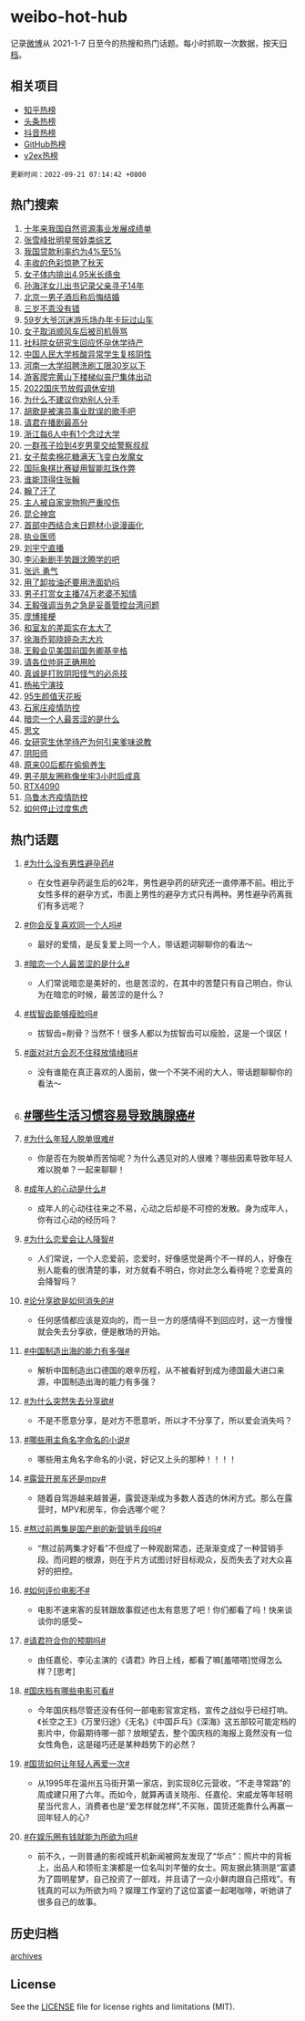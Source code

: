 # weibo-hot-hub

记录[微博](https://www.weibo.com)从 2021-1-7 日至今的热搜和热门话题。每小时抓取一次数据，按天[归档](archives)。

## 相关项目

- [知乎热榜](https://github.com/lonnyzhang423/zhihu-hot-hub)
- [头条热榜](https://github.com/lonnyzhang423/toutiao-hot-hub)
- [抖音热榜](https://github.com/lonnyzhang423/douyin-hot-hub)
- [GitHub热榜](https://github.com/lonnyzhang423/github-hot-hub)
- [v2ex热榜](https://github.com/lonnyzhang423/v2ex-hot-hub)


`更新时间：2022-09-21 07:14:42 +0800`

## 热门搜索

1. [十年来我国自然资源事业发展成绩单](https://m.weibo.cn/search?containerid=100103type%3D1%26t%3D10%26q%3D%23%E5%8D%81%E5%B9%B4%E6%9D%A5%E6%88%91%E5%9B%BD%E8%87%AA%E7%84%B6%E8%B5%84%E6%BA%90%E4%BA%8B%E4%B8%9A%E5%8F%91%E5%B1%95%E6%88%90%E7%BB%A9%E5%8D%95%23&stream_entry_id=51&isnewpage=1&extparam=seat%3D1%26cate%3D10103%26dgr%3D0%26c_type%3D51%26filter_type%3Drealtimehot%26pos%3D0%26display_time%3D1663715681%26pre_seqid%3D1663715681725013314234&luicode=10000011&lfid=106003type%253D25%2526t%253D3%2526disable_hot%253D1%2526filter_type%253Drealtimehot)
1. [张雪峰批明星带娃类综艺](https://m.weibo.cn/search?containerid=100103type%3D1%26t%3D10%26q%3D%23%E5%BC%A0%E9%9B%AA%E5%B3%B0%E6%89%B9%E6%98%8E%E6%98%9F%E5%B8%A6%E5%A8%83%E7%B1%BB%E7%BB%BC%E8%89%BA%23&stream_entry_id=31&isnewpage=1&extparam=seat%3D1%26flag%3D0%26band_rank%3D1%26c_type%3D31%26lcate%3D5001%26pos%3D0%26filter_type%3Drealtimehot%26cate%3D0%26q%3D%2523%25E5%25BC%25A0%25E9%259B%25AA%25E5%25B3%25B0%25E6%2589%25B9%25E6%2598%258E%25E6%2598%259F%25E5%25B8%25A6%25E5%25A8%2583%25E7%25B1%25BB%25E7%25BB%25BC%25E8%2589%25BA%2523%26realpos%3D1%26dgr%3D0%26display_time%3D1663715681%26pre_seqid%3D1663715681725013314234&luicode=10000011&lfid=106003type%253D25%2526t%253D3%2526disable_hot%253D1%2526filter_type%253Drealtimehot)
1. [我国贷款利率约为4%至5%](https://m.weibo.cn/search?containerid=100103type%3D1%26t%3D10%26q%3D%23%E6%88%91%E5%9B%BD%E8%B4%B7%E6%AC%BE%E5%88%A9%E7%8E%87%E7%BA%A6%E4%B8%BA4%25%E8%87%B35%25%23&stream_entry_id=31&isnewpage=1&extparam=seat%3D1%26flag%3D0%26band_rank%3D2%26c_type%3D31%26lcate%3D5001%26pos%3D1%26filter_type%3Drealtimehot%26cate%3D0%26q%3D%2523%25E6%2588%2591%25E5%259B%25BD%25E8%25B4%25B7%25E6%25AC%25BE%25E5%2588%25A9%25E7%258E%2587%25E7%25BA%25A6%25E4%25B8%25BA4%2525%25E8%2587%25B35%2525%2523%26realpos%3D2%26dgr%3D0%26display_time%3D1663715681%26pre_seqid%3D1663715681725013314234&luicode=10000011&lfid=106003type%253D25%2526t%253D3%2526disable_hot%253D1%2526filter_type%253Drealtimehot)
1. [丰收的色彩惊艳了秋天](https://m.weibo.cn/search?containerid=100103type%3D1%26t%3D10%26q%3D%23%E4%B8%B0%E6%94%B6%E7%9A%84%E8%89%B2%E5%BD%A9%E6%83%8A%E8%89%B3%E4%BA%86%E7%A7%8B%E5%A4%A9%23&stream_entry_id=31&isnewpage=1&extparam=seat%3D1%26flag%3D0%26band_rank%3D3%26c_type%3D31%26lcate%3D5001%26pos%3D2%26filter_type%3Drealtimehot%26cate%3D0%26q%3D%2523%25E4%25B8%25B0%25E6%2594%25B6%25E7%259A%2584%25E8%2589%25B2%25E5%25BD%25A9%25E6%2583%258A%25E8%2589%25B3%25E4%25BA%2586%25E7%25A7%258B%25E5%25A4%25A9%2523%26realpos%3D3%26dgr%3D0%26display_time%3D1663715681%26pre_seqid%3D1663715681725013314234&luicode=10000011&lfid=106003type%253D25%2526t%253D3%2526disable_hot%253D1%2526filter_type%253Drealtimehot)
1. [女子体内排出4.95米长绦虫](https://m.weibo.cn/search?containerid=100103type%3D1%26t%3D10%26q%3D%23%E5%A5%B3%E5%AD%90%E4%BD%93%E5%86%85%E6%8E%92%E5%87%BA4.95%E7%B1%B3%E9%95%BF%E7%BB%A6%E8%99%AB%23&stream_entry_id=31&isnewpage=1&extparam=seat%3D1%26flag%3D2%26band_rank%3D4%26c_type%3D31%26lcate%3D5001%26pos%3D3%26filter_type%3Drealtimehot%26cate%3D0%26q%3D%2523%25E5%25A5%25B3%25E5%25AD%2590%25E4%25BD%2593%25E5%2586%2585%25E6%258E%2592%25E5%2587%25BA4.95%25E7%25B1%25B3%25E9%2595%25BF%25E7%25BB%25A6%25E8%2599%25AB%2523%26realpos%3D4%26dgr%3D0%26display_time%3D1663715681%26pre_seqid%3D1663715681725013314234&luicode=10000011&lfid=106003type%253D25%2526t%253D3%2526disable_hot%253D1%2526filter_type%253Drealtimehot)
1. [孙海洋女儿出书记录父亲寻子14年](https://m.weibo.cn/search?containerid=100103type%3D1%26t%3D10%26q%3D%23%E5%AD%99%E6%B5%B7%E6%B4%8B%E5%A5%B3%E5%84%BF%E5%87%BA%E4%B9%A6%E8%AE%B0%E5%BD%95%E7%88%B6%E4%BA%B2%E5%AF%BB%E5%AD%9014%E5%B9%B4%23&stream_entry_id=31&isnewpage=1&extparam=seat%3D1%26flag%3D0%26band_rank%3D5%26c_type%3D31%26lcate%3D5001%26pos%3D4%26filter_type%3Drealtimehot%26cate%3D0%26q%3D%2523%25E5%25AD%2599%25E6%25B5%25B7%25E6%25B4%258B%25E5%25A5%25B3%25E5%2584%25BF%25E5%2587%25BA%25E4%25B9%25A6%25E8%25AE%25B0%25E5%25BD%2595%25E7%2588%25B6%25E4%25BA%25B2%25E5%25AF%25BB%25E5%25AD%259014%25E5%25B9%25B4%2523%26realpos%3D5%26dgr%3D0%26display_time%3D1663715681%26pre_seqid%3D1663715681725013314234&luicode=10000011&lfid=106003type%253D25%2526t%253D3%2526disable_hot%253D1%2526filter_type%253Drealtimehot)
1. [北京一男子酒后称后悔结婚](https://m.weibo.cn/search?containerid=100103type%3D1%26t%3D10%26q%3D%23%E5%8C%97%E4%BA%AC%E4%B8%80%E7%94%B7%E5%AD%90%E9%85%92%E5%90%8E%E7%A7%B0%E5%90%8E%E6%82%94%E7%BB%93%E5%A9%9A%23&stream_entry_id=31&isnewpage=1&extparam=seat%3D1%26flag%3D0%26band_rank%3D6%26c_type%3D31%26lcate%3D5001%26pos%3D5%26filter_type%3Drealtimehot%26cate%3D0%26q%3D%2523%25E5%258C%2597%25E4%25BA%25AC%25E4%25B8%2580%25E7%2594%25B7%25E5%25AD%2590%25E9%2585%2592%25E5%2590%258E%25E7%25A7%25B0%25E5%2590%258E%25E6%2582%2594%25E7%25BB%2593%25E5%25A9%259A%2523%26realpos%3D6%26dgr%3D0%26display_time%3D1663715681%26pre_seqid%3D1663715681725013314234&luicode=10000011&lfid=106003type%253D25%2526t%253D3%2526disable_hot%253D1%2526filter_type%253Drealtimehot)
1. [三岁不乖没有错](https://m.weibo.cn/search?containerid=100103type%3D1%26t%3D10%26q%3D%23%E4%B8%89%E5%B2%81%E4%B8%8D%E4%B9%96%E6%B2%A1%E6%9C%89%E9%94%99%23&stream_entry_id=31&isnewpage=1&extparam=seat%3D1%26band_rank%3D7%26topic_ad%3D1%26c_type%3D31%26lcate%3D5001%26pos%3D6%26filter_type%3Drealtimehot%26cate%3D0%26q%3D%2523%25E4%25B8%2589%25E5%25B2%2581%25E4%25B8%258D%25E4%25B9%2596%25E6%25B2%25A1%25E6%259C%2589%25E9%2594%2599%2523%26adid%3D165992%26dgr%3D0%26display_time%3D1663715681%26pre_seqid%3D1663715681725013314234&luicode=10000011&lfid=106003type%253D25%2526t%253D3%2526disable_hot%253D1%2526filter_type%253Drealtimehot)
1. [59岁大爷沉迷游乐场办年卡玩过山车](https://m.weibo.cn/search?containerid=100103type%3D1%26t%3D10%26q%3D%2359%E5%B2%81%E5%A4%A7%E7%88%B7%E6%B2%89%E8%BF%B7%E6%B8%B8%E4%B9%90%E5%9C%BA%E5%8A%9E%E5%B9%B4%E5%8D%A1%E7%8E%A9%E8%BF%87%E5%B1%B1%E8%BD%A6%23&stream_entry_id=31&isnewpage=1&extparam=seat%3D1%26flag%3D0%26band_rank%3D7%26c_type%3D31%26lcate%3D5001%26pos%3D7%26filter_type%3Drealtimehot%26cate%3D0%26q%3D%252359%25E5%25B2%2581%25E5%25A4%25A7%25E7%2588%25B7%25E6%25B2%2589%25E8%25BF%25B7%25E6%25B8%25B8%25E4%25B9%2590%25E5%259C%25BA%25E5%258A%259E%25E5%25B9%25B4%25E5%258D%25A1%25E7%258E%25A9%25E8%25BF%2587%25E5%25B1%25B1%25E8%25BD%25A6%2523%26realpos%3D7%26dgr%3D0%26display_time%3D1663715681%26pre_seqid%3D1663715681725013314234&luicode=10000011&lfid=106003type%253D25%2526t%253D3%2526disable_hot%253D1%2526filter_type%253Drealtimehot)
1. [女子取消顺风车后被司机辱骂](https://m.weibo.cn/search?containerid=100103type%3D1%26t%3D10%26q%3D%23%E5%A5%B3%E5%AD%90%E5%8F%96%E6%B6%88%E9%A1%BA%E9%A3%8E%E8%BD%A6%E5%90%8E%E8%A2%AB%E5%8F%B8%E6%9C%BA%E8%BE%B1%E9%AA%82%23&stream_entry_id=31&isnewpage=1&extparam=seat%3D1%26flag%3D0%26band_rank%3D8%26c_type%3D31%26lcate%3D5001%26pos%3D8%26filter_type%3Drealtimehot%26cate%3D0%26q%3D%2523%25E5%25A5%25B3%25E5%25AD%2590%25E5%258F%2596%25E6%25B6%2588%25E9%25A1%25BA%25E9%25A3%258E%25E8%25BD%25A6%25E5%2590%258E%25E8%25A2%25AB%25E5%258F%25B8%25E6%259C%25BA%25E8%25BE%25B1%25E9%25AA%2582%2523%26realpos%3D8%26dgr%3D0%26display_time%3D1663715681%26pre_seqid%3D1663715681725013314234&luicode=10000011&lfid=106003type%253D25%2526t%253D3%2526disable_hot%253D1%2526filter_type%253Drealtimehot)
1. [社科院女研究生回应怀孕休学待产](https://m.weibo.cn/search?containerid=100103type%3D1%26t%3D10%26q%3D%23%E7%A4%BE%E7%A7%91%E9%99%A2%E5%A5%B3%E7%A0%94%E7%A9%B6%E7%94%9F%E5%9B%9E%E5%BA%94%E6%80%80%E5%AD%95%E4%BC%91%E5%AD%A6%E5%BE%85%E4%BA%A7%23&stream_entry_id=31&isnewpage=1&extparam=seat%3D1%26flag%3D16%26band_rank%3D9%26c_type%3D31%26lcate%3D5001%26pos%3D9%26filter_type%3Drealtimehot%26cate%3D0%26q%3D%2523%25E7%25A4%25BE%25E7%25A7%2591%25E9%2599%25A2%25E5%25A5%25B3%25E7%25A0%2594%25E7%25A9%25B6%25E7%2594%259F%25E5%259B%259E%25E5%25BA%2594%25E6%2580%2580%25E5%25AD%2595%25E4%25BC%2591%25E5%25AD%25A6%25E5%25BE%2585%25E4%25BA%25A7%2523%26realpos%3D9%26dgr%3D0%26display_time%3D1663715681%26pre_seqid%3D1663715681725013314234&luicode=10000011&lfid=106003type%253D25%2526t%253D3%2526disable_hot%253D1%2526filter_type%253Drealtimehot)
1. [中国人民大学核酸异常学生复核阴性](https://m.weibo.cn/search?containerid=100103type%3D1%26t%3D10%26q%3D%23%E4%B8%AD%E5%9B%BD%E4%BA%BA%E6%B0%91%E5%A4%A7%E5%AD%A6%E6%A0%B8%E9%85%B8%E5%BC%82%E5%B8%B8%E5%AD%A6%E7%94%9F%E5%A4%8D%E6%A0%B8%E9%98%B4%E6%80%A7%23&stream_entry_id=31&isnewpage=1&extparam=seat%3D1%26flag%3D0%26band_rank%3D10%26c_type%3D31%26lcate%3D5001%26pos%3D10%26filter_type%3Drealtimehot%26cate%3D0%26q%3D%2523%25E4%25B8%25AD%25E5%259B%25BD%25E4%25BA%25BA%25E6%25B0%2591%25E5%25A4%25A7%25E5%25AD%25A6%25E6%25A0%25B8%25E9%2585%25B8%25E5%25BC%2582%25E5%25B8%25B8%25E5%25AD%25A6%25E7%2594%259F%25E5%25A4%258D%25E6%25A0%25B8%25E9%2598%25B4%25E6%2580%25A7%2523%26realpos%3D10%26dgr%3D0%26display_time%3D1663715681%26pre_seqid%3D1663715681725013314234&luicode=10000011&lfid=106003type%253D25%2526t%253D3%2526disable_hot%253D1%2526filter_type%253Drealtimehot)
1. [河南一大学招聘洗刷工限30岁以下](https://m.weibo.cn/search?containerid=100103type%3D1%26t%3D10%26q%3D%23%E6%B2%B3%E5%8D%97%E4%B8%80%E5%A4%A7%E5%AD%A6%E6%8B%9B%E8%81%98%E6%B4%97%E5%88%B7%E5%B7%A5%E9%99%9030%E5%B2%81%E4%BB%A5%E4%B8%8B%23&stream_entry_id=31&isnewpage=1&extparam=seat%3D1%26flag%3D0%26band_rank%3D11%26c_type%3D31%26lcate%3D5001%26pos%3D11%26filter_type%3Drealtimehot%26cate%3D0%26q%3D%2523%25E6%25B2%25B3%25E5%258D%2597%25E4%25B8%2580%25E5%25A4%25A7%25E5%25AD%25A6%25E6%258B%259B%25E8%2581%2598%25E6%25B4%2597%25E5%2588%25B7%25E5%25B7%25A5%25E9%2599%259030%25E5%25B2%2581%25E4%25BB%25A5%25E4%25B8%258B%2523%26realpos%3D11%26dgr%3D0%26display_time%3D1663715681%26pre_seqid%3D1663715681725013314234&luicode=10000011&lfid=106003type%253D25%2526t%253D3%2526disable_hot%253D1%2526filter_type%253Drealtimehot)
1. [游客爬完黄山下楼梯似丧尸集体出动](https://m.weibo.cn/search?containerid=100103type%3D1%26t%3D10%26q%3D%23%E6%B8%B8%E5%AE%A2%E7%88%AC%E5%AE%8C%E9%BB%84%E5%B1%B1%E4%B8%8B%E6%A5%BC%E6%A2%AF%E4%BC%BC%E4%B8%A7%E5%B0%B8%E9%9B%86%E4%BD%93%E5%87%BA%E5%8A%A8%23&stream_entry_id=31&isnewpage=1&extparam=seat%3D1%26flag%3D0%26band_rank%3D12%26c_type%3D31%26lcate%3D5001%26pos%3D12%26filter_type%3Drealtimehot%26cate%3D0%26q%3D%2523%25E6%25B8%25B8%25E5%25AE%25A2%25E7%2588%25AC%25E5%25AE%258C%25E9%25BB%2584%25E5%25B1%25B1%25E4%25B8%258B%25E6%25A5%25BC%25E6%25A2%25AF%25E4%25BC%25BC%25E4%25B8%25A7%25E5%25B0%25B8%25E9%259B%2586%25E4%25BD%2593%25E5%2587%25BA%25E5%258A%25A8%2523%26realpos%3D12%26dgr%3D0%26display_time%3D1663715681%26pre_seqid%3D1663715681725013314234&luicode=10000011&lfid=106003type%253D25%2526t%253D3%2526disable_hot%253D1%2526filter_type%253Drealtimehot)
1. [2022国庆节放假调休安排](https://m.weibo.cn/search?containerid=100103type%3D1%26t%3D10%26q%3D%232022%E5%9B%BD%E5%BA%86%E8%8A%82%E6%94%BE%E5%81%87%E8%B0%83%E4%BC%91%E5%AE%89%E6%8E%92%23&stream_entry_id=31&isnewpage=1&extparam=seat%3D1%26flag%3D1%26band_rank%3D13%26c_type%3D31%26lcate%3D5001%26pos%3D13%26filter_type%3Drealtimehot%26cate%3D0%26q%3D%25232022%25E5%259B%25BD%25E5%25BA%2586%25E8%258A%2582%25E6%2594%25BE%25E5%2581%2587%25E8%25B0%2583%25E4%25BC%2591%25E5%25AE%2589%25E6%258E%2592%2523%26realpos%3D13%26dgr%3D0%26display_time%3D1663715681%26pre_seqid%3D1663715681725013314234&luicode=10000011&lfid=106003type%253D25%2526t%253D3%2526disable_hot%253D1%2526filter_type%253Drealtimehot)
1. [为什么不建议你劝别人分手](https://m.weibo.cn/search?containerid=100103type%3D1%26t%3D10%26q%3D%23%E4%B8%BA%E4%BB%80%E4%B9%88%E4%B8%8D%E5%BB%BA%E8%AE%AE%E4%BD%A0%E5%8A%9D%E5%88%AB%E4%BA%BA%E5%88%86%E6%89%8B%23&stream_entry_id=31&isnewpage=1&extparam=seat%3D1%26flag%3D0%26band_rank%3D14%26c_type%3D31%26lcate%3D5001%26pos%3D14%26filter_type%3Drealtimehot%26cate%3D0%26q%3D%2523%25E4%25B8%25BA%25E4%25BB%2580%25E4%25B9%2588%25E4%25B8%258D%25E5%25BB%25BA%25E8%25AE%25AE%25E4%25BD%25A0%25E5%258A%259D%25E5%2588%25AB%25E4%25BA%25BA%25E5%2588%2586%25E6%2589%258B%2523%26realpos%3D14%26dgr%3D0%26display_time%3D1663715681%26pre_seqid%3D1663715681725013314234&luicode=10000011&lfid=106003type%253D25%2526t%253D3%2526disable_hot%253D1%2526filter_type%253Drealtimehot)
1. [胡歌是被演员事业耽误的歌手吧](https://m.weibo.cn/search?containerid=100103type%3D1%26t%3D10%26q%3D%23%E8%83%A1%E6%AD%8C%E6%98%AF%E8%A2%AB%E6%BC%94%E5%91%98%E4%BA%8B%E4%B8%9A%E8%80%BD%E8%AF%AF%E7%9A%84%E6%AD%8C%E6%89%8B%E5%90%A7%23&stream_entry_id=31&isnewpage=1&extparam=seat%3D1%26flag%3D0%26band_rank%3D15%26c_type%3D31%26lcate%3D5001%26pos%3D15%26filter_type%3Drealtimehot%26cate%3D0%26q%3D%2523%25E8%2583%25A1%25E6%25AD%258C%25E6%2598%25AF%25E8%25A2%25AB%25E6%25BC%2594%25E5%2591%2598%25E4%25BA%258B%25E4%25B8%259A%25E8%2580%25BD%25E8%25AF%25AF%25E7%259A%2584%25E6%25AD%258C%25E6%2589%258B%25E5%2590%25A7%2523%26realpos%3D15%26dgr%3D0%26display_time%3D1663715681%26pre_seqid%3D1663715681725013314234&luicode=10000011&lfid=106003type%253D25%2526t%253D3%2526disable_hot%253D1%2526filter_type%253Drealtimehot)
1. [请君在播剧最高分](https://m.weibo.cn/search?containerid=100103type%3D1%26t%3D10%26q%3D%23%E8%AF%B7%E5%90%9B%E5%9C%A8%E6%92%AD%E5%89%A7%E6%9C%80%E9%AB%98%E5%88%86%23&stream_entry_id=31&isnewpage=1&extparam=seat%3D1%26flag%3D0%26band_rank%3D16%26c_type%3D31%26lcate%3D5001%26pos%3D16%26filter_type%3Drealtimehot%26cate%3D0%26q%3D%2523%25E8%25AF%25B7%25E5%2590%259B%25E5%259C%25A8%25E6%2592%25AD%25E5%2589%25A7%25E6%259C%2580%25E9%25AB%2598%25E5%2588%2586%2523%26realpos%3D16%26dgr%3D0%26display_time%3D1663715681%26pre_seqid%3D1663715681725013314234&luicode=10000011&lfid=106003type%253D25%2526t%253D3%2526disable_hot%253D1%2526filter_type%253Drealtimehot)
1. [浙江每6人中有1个念过大学](https://m.weibo.cn/search?containerid=100103type%3D1%26t%3D10%26q%3D%23%E6%B5%99%E6%B1%9F%E6%AF%8F6%E4%BA%BA%E4%B8%AD%E6%9C%891%E4%B8%AA%E5%BF%B5%E8%BF%87%E5%A4%A7%E5%AD%A6%23&stream_entry_id=31&isnewpage=1&extparam=seat%3D1%26flag%3D0%26band_rank%3D17%26c_type%3D31%26lcate%3D5001%26pos%3D17%26filter_type%3Drealtimehot%26cate%3D0%26q%3D%2523%25E6%25B5%2599%25E6%25B1%259F%25E6%25AF%258F6%25E4%25BA%25BA%25E4%25B8%25AD%25E6%259C%25891%25E4%25B8%25AA%25E5%25BF%25B5%25E8%25BF%2587%25E5%25A4%25A7%25E5%25AD%25A6%2523%26realpos%3D17%26dgr%3D0%26display_time%3D1663715681%26pre_seqid%3D1663715681725013314234&luicode=10000011&lfid=106003type%253D25%2526t%253D3%2526disable_hot%253D1%2526filter_type%253Drealtimehot)
1. [一群孩子捡到4岁男童交给警察叔叔](https://m.weibo.cn/search?containerid=100103type%3D1%26t%3D10%26q%3D%23%E4%B8%80%E7%BE%A4%E5%AD%A9%E5%AD%90%E6%8D%A1%E5%88%B04%E5%B2%81%E7%94%B7%E7%AB%A5%E4%BA%A4%E7%BB%99%E8%AD%A6%E5%AF%9F%E5%8F%94%E5%8F%94%23&stream_entry_id=31&isnewpage=1&extparam=seat%3D1%26flag%3D0%26band_rank%3D18%26c_type%3D31%26lcate%3D5001%26pos%3D18%26filter_type%3Drealtimehot%26cate%3D0%26q%3D%2523%25E4%25B8%2580%25E7%25BE%25A4%25E5%25AD%25A9%25E5%25AD%2590%25E6%258D%25A1%25E5%2588%25B04%25E5%25B2%2581%25E7%2594%25B7%25E7%25AB%25A5%25E4%25BA%25A4%25E7%25BB%2599%25E8%25AD%25A6%25E5%25AF%259F%25E5%258F%2594%25E5%258F%2594%2523%26realpos%3D18%26dgr%3D0%26display_time%3D1663715681%26pre_seqid%3D1663715681725013314234&luicode=10000011&lfid=106003type%253D25%2526t%253D3%2526disable_hot%253D1%2526filter_type%253Drealtimehot)
1. [女子帮卖棉花糖满天飞变白发魔女](https://m.weibo.cn/search?containerid=100103type%3D1%26t%3D10%26q%3D%23%E5%A5%B3%E5%AD%90%E5%B8%AE%E5%8D%96%E6%A3%89%E8%8A%B1%E7%B3%96%E6%BB%A1%E5%A4%A9%E9%A3%9E%E5%8F%98%E7%99%BD%E5%8F%91%E9%AD%94%E5%A5%B3%23&stream_entry_id=31&isnewpage=1&extparam=seat%3D1%26flag%3D0%26band_rank%3D19%26c_type%3D31%26lcate%3D5001%26pos%3D19%26filter_type%3Drealtimehot%26cate%3D0%26q%3D%2523%25E5%25A5%25B3%25E5%25AD%2590%25E5%25B8%25AE%25E5%258D%2596%25E6%25A3%2589%25E8%258A%25B1%25E7%25B3%2596%25E6%25BB%25A1%25E5%25A4%25A9%25E9%25A3%259E%25E5%258F%2598%25E7%2599%25BD%25E5%258F%2591%25E9%25AD%2594%25E5%25A5%25B3%2523%26realpos%3D19%26dgr%3D0%26display_time%3D1663715681%26pre_seqid%3D1663715681725013314234&luicode=10000011&lfid=106003type%253D25%2526t%253D3%2526disable_hot%253D1%2526filter_type%253Drealtimehot)
1. [国际象棋比赛疑用智能肛珠作弊](https://m.weibo.cn/search?containerid=100103type%3D1%26t%3D10%26q%3D%23%E5%9B%BD%E9%99%85%E8%B1%A1%E6%A3%8B%E6%AF%94%E8%B5%9B%E7%96%91%E7%94%A8%E6%99%BA%E8%83%BD%E8%82%9B%E7%8F%A0%E4%BD%9C%E5%BC%8A%23&stream_entry_id=31&isnewpage=1&extparam=seat%3D1%26flag%3D0%26band_rank%3D20%26c_type%3D31%26lcate%3D5001%26pos%3D20%26filter_type%3Drealtimehot%26cate%3D0%26q%3D%2523%25E5%259B%25BD%25E9%2599%2585%25E8%25B1%25A1%25E6%25A3%258B%25E6%25AF%2594%25E8%25B5%259B%25E7%2596%2591%25E7%2594%25A8%25E6%2599%25BA%25E8%2583%25BD%25E8%2582%259B%25E7%258F%25A0%25E4%25BD%259C%25E5%25BC%258A%2523%26realpos%3D20%26dgr%3D0%26display_time%3D1663715681%26pre_seqid%3D1663715681725013314234&luicode=10000011&lfid=106003type%253D25%2526t%253D3%2526disable_hot%253D1%2526filter_type%253Drealtimehot)
1. [谁能顶得住张翰](https://m.weibo.cn/search?containerid=100103type%3D1%26t%3D10%26q%3D%23%E8%B0%81%E8%83%BD%E9%A1%B6%E5%BE%97%E4%BD%8F%E5%BC%A0%E7%BF%B0%23&stream_entry_id=31&isnewpage=1&extparam=seat%3D1%26flag%3D0%26band_rank%3D21%26c_type%3D31%26lcate%3D5001%26pos%3D21%26filter_type%3Drealtimehot%26cate%3D0%26q%3D%2523%25E8%25B0%2581%25E8%2583%25BD%25E9%25A1%25B6%25E5%25BE%2597%25E4%25BD%258F%25E5%25BC%25A0%25E7%25BF%25B0%2523%26realpos%3D21%26dgr%3D0%26display_time%3D1663715681%26pre_seqid%3D1663715681725013314234&luicode=10000011&lfid=106003type%253D25%2526t%253D3%2526disable_hot%253D1%2526filter_type%253Drealtimehot)
1. [翰了汗了](https://m.weibo.cn/search?containerid=100103type%3D1%26t%3D10%26q%3D%E7%BF%B0%E4%BA%86%E6%B1%97%E4%BA%86&stream_entry_id=31&isnewpage=1&extparam=seat%3D1%26flag%3D0%26band_rank%3D22%26c_type%3D31%26lcate%3D5001%26pos%3D22%26filter_type%3Drealtimehot%26cate%3D0%26q%3D%25E7%25BF%25B0%25E4%25BA%2586%25E6%25B1%2597%25E4%25BA%2586%26realpos%3D22%26dgr%3D0%26display_time%3D1663715681%26pre_seqid%3D1663715681725013314234&luicode=10000011&lfid=106003type%253D25%2526t%253D3%2526disable_hot%253D1%2526filter_type%253Drealtimehot)
1. [主人被自家宠物狗严重咬伤](https://m.weibo.cn/search?containerid=100103type%3D1%26t%3D10%26q%3D%23%E4%B8%BB%E4%BA%BA%E8%A2%AB%E8%87%AA%E5%AE%B6%E5%AE%A0%E7%89%A9%E7%8B%97%E4%B8%A5%E9%87%8D%E5%92%AC%E4%BC%A4%23&stream_entry_id=31&isnewpage=1&extparam=seat%3D1%26flag%3D0%26band_rank%3D23%26c_type%3D31%26lcate%3D5001%26pos%3D23%26filter_type%3Drealtimehot%26cate%3D0%26q%3D%2523%25E4%25B8%25BB%25E4%25BA%25BA%25E8%25A2%25AB%25E8%2587%25AA%25E5%25AE%25B6%25E5%25AE%25A0%25E7%2589%25A9%25E7%258B%2597%25E4%25B8%25A5%25E9%2587%258D%25E5%2592%25AC%25E4%25BC%25A4%2523%26realpos%3D23%26dgr%3D0%26display_time%3D1663715681%26pre_seqid%3D1663715681725013314234&luicode=10000011&lfid=106003type%253D25%2526t%253D3%2526disable_hot%253D1%2526filter_type%253Drealtimehot)
1. [昆仑神宫](https://m.weibo.cn/search?containerid=100103type%3D1%26t%3D10%26q%3D%E6%98%86%E4%BB%91%E7%A5%9E%E5%AE%AB&stream_entry_id=31&isnewpage=1&extparam=seat%3D1%26flag%3D0%26band_rank%3D24%26c_type%3D31%26lcate%3D5001%26pos%3D24%26filter_type%3Drealtimehot%26cate%3D0%26q%3D%25E6%2598%2586%25E4%25BB%2591%25E7%25A5%259E%25E5%25AE%25AB%26realpos%3D24%26dgr%3D0%26display_time%3D1663715681%26pre_seqid%3D1663715681725013314234&luicode=10000011&lfid=106003type%253D25%2526t%253D3%2526disable_hot%253D1%2526filter_type%253Drealtimehot)
1. [首部中西结合末日题材小说漫画化](https://m.weibo.cn/search?containerid=100103type%3D1%26t%3D10%26q%3D%23%E9%A6%96%E9%83%A8%E4%B8%AD%E8%A5%BF%E7%BB%93%E5%90%88%E6%9C%AB%E6%97%A5%E9%A2%98%E6%9D%90%E5%B0%8F%E8%AF%B4%E6%BC%AB%E7%94%BB%E5%8C%96%23&stream_entry_id=31&isnewpage=1&extparam=seat%3D1%26flag%3D0%26band_rank%3D25%26c_type%3D31%26lcate%3D5001%26pos%3D25%26filter_type%3Drealtimehot%26cate%3D0%26q%3D%2523%25E9%25A6%2596%25E9%2583%25A8%25E4%25B8%25AD%25E8%25A5%25BF%25E7%25BB%2593%25E5%2590%2588%25E6%259C%25AB%25E6%2597%25A5%25E9%25A2%2598%25E6%259D%2590%25E5%25B0%258F%25E8%25AF%25B4%25E6%25BC%25AB%25E7%2594%25BB%25E5%258C%2596%2523%26realpos%3D25%26dgr%3D0%26display_time%3D1663715681%26pre_seqid%3D1663715681725013314234&luicode=10000011&lfid=106003type%253D25%2526t%253D3%2526disable_hot%253D1%2526filter_type%253Drealtimehot)
1. [执业医师](https://m.weibo.cn/search?containerid=100103type%3D1%26t%3D10%26q%3D%E6%89%A7%E4%B8%9A%E5%8C%BB%E5%B8%88&stream_entry_id=31&isnewpage=1&extparam=seat%3D1%26flag%3D0%26band_rank%3D26%26c_type%3D31%26lcate%3D5001%26pos%3D26%26filter_type%3Drealtimehot%26cate%3D0%26q%3D%25E6%2589%25A7%25E4%25B8%259A%25E5%258C%25BB%25E5%25B8%2588%26realpos%3D26%26dgr%3D0%26display_time%3D1663715681%26pre_seqid%3D1663715681725013314234&luicode=10000011&lfid=106003type%253D25%2526t%253D3%2526disable_hot%253D1%2526filter_type%253Drealtimehot)
1. [刘宇宁直播](https://m.weibo.cn/search?containerid=100103type%3D1%26t%3D10%26q%3D%23%E5%88%98%E5%AE%87%E5%AE%81%E7%9B%B4%E6%92%AD%23&stream_entry_id=31&isnewpage=1&extparam=seat%3D1%26flag%3D0%26band_rank%3D27%26c_type%3D31%26lcate%3D5001%26pos%3D27%26filter_type%3Drealtimehot%26cate%3D0%26q%3D%2523%25E5%2588%2598%25E5%25AE%2587%25E5%25AE%2581%25E7%259B%25B4%25E6%2592%25AD%2523%26realpos%3D27%26dgr%3D0%26display_time%3D1663715681%26pre_seqid%3D1663715681725013314234&luicode=10000011&lfid=106003type%253D25%2526t%253D3%2526disable_hot%253D1%2526filter_type%253Drealtimehot)
1. [李沁新剧手势跟沈腾学的吧](https://m.weibo.cn/search?containerid=100103type%3D1%26t%3D10%26q%3D%23%E6%9D%8E%E6%B2%81%E6%96%B0%E5%89%A7%E6%89%8B%E5%8A%BF%E8%B7%9F%E6%B2%88%E8%85%BE%E5%AD%A6%E7%9A%84%E5%90%A7%23&stream_entry_id=31&isnewpage=1&extparam=seat%3D1%26flag%3D0%26band_rank%3D28%26c_type%3D31%26lcate%3D5001%26pos%3D28%26filter_type%3Drealtimehot%26cate%3D0%26q%3D%2523%25E6%259D%258E%25E6%25B2%2581%25E6%2596%25B0%25E5%2589%25A7%25E6%2589%258B%25E5%258A%25BF%25E8%25B7%259F%25E6%25B2%2588%25E8%2585%25BE%25E5%25AD%25A6%25E7%259A%2584%25E5%2590%25A7%2523%26realpos%3D28%26dgr%3D0%26display_time%3D1663715681%26pre_seqid%3D1663715681725013314234&luicode=10000011&lfid=106003type%253D25%2526t%253D3%2526disable_hot%253D1%2526filter_type%253Drealtimehot)
1. [张远 勇气](https://m.weibo.cn/search?containerid=100103type%3D1%26t%3D10%26q%3D%E5%BC%A0%E8%BF%9C+%E5%8B%87%E6%B0%94&stream_entry_id=31&isnewpage=1&extparam=seat%3D1%26flag%3D0%26band_rank%3D29%26c_type%3D31%26lcate%3D5001%26pos%3D29%26filter_type%3Drealtimehot%26cate%3D0%26q%3D%25E5%25BC%25A0%25E8%25BF%259C%2520%25E5%258B%2587%25E6%25B0%2594%26realpos%3D29%26dgr%3D0%26display_time%3D1663715681%26pre_seqid%3D1663715681725013314234&luicode=10000011&lfid=106003type%253D25%2526t%253D3%2526disable_hot%253D1%2526filter_type%253Drealtimehot)
1. [用了卸妆油还要用洗面奶吗](https://m.weibo.cn/search?containerid=100103type%3D1%26t%3D10%26q%3D%23%E7%94%A8%E4%BA%86%E5%8D%B8%E5%A6%86%E6%B2%B9%E8%BF%98%E8%A6%81%E7%94%A8%E6%B4%97%E9%9D%A2%E5%A5%B6%E5%90%97%23&stream_entry_id=31&isnewpage=1&extparam=seat%3D1%26flag%3D0%26band_rank%3D30%26c_type%3D31%26lcate%3D5001%26pos%3D30%26filter_type%3Drealtimehot%26cate%3D0%26q%3D%2523%25E7%2594%25A8%25E4%25BA%2586%25E5%258D%25B8%25E5%25A6%2586%25E6%25B2%25B9%25E8%25BF%2598%25E8%25A6%2581%25E7%2594%25A8%25E6%25B4%2597%25E9%259D%25A2%25E5%25A5%25B6%25E5%2590%2597%2523%26realpos%3D30%26dgr%3D0%26display_time%3D1663715681%26pre_seqid%3D1663715681725013314234&luicode=10000011&lfid=106003type%253D25%2526t%253D3%2526disable_hot%253D1%2526filter_type%253Drealtimehot)
1. [男子打赏女主播74万老婆不知情](https://m.weibo.cn/search?containerid=100103type%3D1%26t%3D10%26q%3D%23%E7%94%B7%E5%AD%90%E6%89%93%E8%B5%8F%E5%A5%B3%E4%B8%BB%E6%92%AD74%E4%B8%87%E8%80%81%E5%A9%86%E4%B8%8D%E7%9F%A5%E6%83%85%23&stream_entry_id=31&isnewpage=1&extparam=seat%3D1%26flag%3D0%26band_rank%3D31%26c_type%3D31%26lcate%3D5001%26pos%3D31%26filter_type%3Drealtimehot%26cate%3D0%26q%3D%2523%25E7%2594%25B7%25E5%25AD%2590%25E6%2589%2593%25E8%25B5%258F%25E5%25A5%25B3%25E4%25B8%25BB%25E6%2592%25AD74%25E4%25B8%2587%25E8%2580%2581%25E5%25A9%2586%25E4%25B8%258D%25E7%259F%25A5%25E6%2583%2585%2523%26realpos%3D31%26dgr%3D0%26display_time%3D1663715681%26pre_seqid%3D1663715681725013314234&luicode=10000011&lfid=106003type%253D25%2526t%253D3%2526disable_hot%253D1%2526filter_type%253Drealtimehot)
1. [王毅强调当务之急是妥善管控台湾问题](https://m.weibo.cn/search?containerid=100103type%3D1%26t%3D10%26q%3D%23%E7%8E%8B%E6%AF%85%E5%BC%BA%E8%B0%83%E5%BD%93%E5%8A%A1%E4%B9%8B%E6%80%A5%E6%98%AF%E5%A6%A5%E5%96%84%E7%AE%A1%E6%8E%A7%E5%8F%B0%E6%B9%BE%E9%97%AE%E9%A2%98%23&stream_entry_id=31&isnewpage=1&extparam=seat%3D1%26flag%3D1%26band_rank%3D32%26c_type%3D31%26lcate%3D5001%26pos%3D32%26filter_type%3Drealtimehot%26cate%3D0%26q%3D%2523%25E7%258E%258B%25E6%25AF%2585%25E5%25BC%25BA%25E8%25B0%2583%25E5%25BD%2593%25E5%258A%25A1%25E4%25B9%258B%25E6%2580%25A5%25E6%2598%25AF%25E5%25A6%25A5%25E5%2596%2584%25E7%25AE%25A1%25E6%258E%25A7%25E5%258F%25B0%25E6%25B9%25BE%25E9%2597%25AE%25E9%25A2%2598%2523%26realpos%3D32%26dgr%3D0%26display_time%3D1663715681%26pre_seqid%3D1663715681725013314234&luicode=10000011&lfid=106003type%253D25%2526t%253D3%2526disable_hot%253D1%2526filter_type%253Drealtimehot)
1. [庞博接梗](https://m.weibo.cn/search?containerid=100103type%3D1%26t%3D10%26q%3D%23%E5%BA%9E%E5%8D%9A%E6%8E%A5%E6%A2%97%23&stream_entry_id=31&isnewpage=1&extparam=seat%3D1%26flag%3D0%26band_rank%3D33%26c_type%3D31%26lcate%3D5001%26pos%3D33%26filter_type%3Drealtimehot%26cate%3D0%26q%3D%2523%25E5%25BA%259E%25E5%258D%259A%25E6%258E%25A5%25E6%25A2%2597%2523%26realpos%3D33%26dgr%3D0%26display_time%3D1663715681%26pre_seqid%3D1663715681725013314234&luicode=10000011&lfid=106003type%253D25%2526t%253D3%2526disable_hot%253D1%2526filter_type%253Drealtimehot)
1. [和室友的差距实在太大了](https://m.weibo.cn/search?containerid=100103type%3D1%26t%3D10%26q%3D%23%E5%92%8C%E5%AE%A4%E5%8F%8B%E7%9A%84%E5%B7%AE%E8%B7%9D%E5%AE%9E%E5%9C%A8%E5%A4%AA%E5%A4%A7%E4%BA%86%23&stream_entry_id=31&isnewpage=1&extparam=seat%3D1%26flag%3D0%26band_rank%3D34%26c_type%3D31%26lcate%3D5001%26pos%3D34%26filter_type%3Drealtimehot%26cate%3D0%26q%3D%2523%25E5%2592%258C%25E5%25AE%25A4%25E5%258F%258B%25E7%259A%2584%25E5%25B7%25AE%25E8%25B7%259D%25E5%25AE%259E%25E5%259C%25A8%25E5%25A4%25AA%25E5%25A4%25A7%25E4%25BA%2586%2523%26realpos%3D34%26dgr%3D0%26display_time%3D1663715681%26pre_seqid%3D1663715681725013314234&luicode=10000011&lfid=106003type%253D25%2526t%253D3%2526disable_hot%253D1%2526filter_type%253Drealtimehot)
1. [徐海乔郭晓婷杂志大片](https://m.weibo.cn/search?containerid=100103type%3D1%26t%3D10%26q%3D%23%E5%BE%90%E6%B5%B7%E4%B9%94%E9%83%AD%E6%99%93%E5%A9%B7%E6%9D%82%E5%BF%97%E5%A4%A7%E7%89%87%23&stream_entry_id=31&isnewpage=1&extparam=seat%3D1%26flag%3D0%26band_rank%3D35%26c_type%3D31%26lcate%3D5001%26pos%3D35%26filter_type%3Drealtimehot%26cate%3D0%26q%3D%2523%25E5%25BE%2590%25E6%25B5%25B7%25E4%25B9%2594%25E9%2583%25AD%25E6%2599%2593%25E5%25A9%25B7%25E6%259D%2582%25E5%25BF%2597%25E5%25A4%25A7%25E7%2589%2587%2523%26realpos%3D35%26dgr%3D0%26display_time%3D1663715681%26pre_seqid%3D1663715681725013314234&luicode=10000011&lfid=106003type%253D25%2526t%253D3%2526disable_hot%253D1%2526filter_type%253Drealtimehot)
1. [王毅会见美国前国务卿基辛格](https://m.weibo.cn/search?containerid=100103type%3D1%26t%3D10%26q%3D%23%E7%8E%8B%E6%AF%85%E4%BC%9A%E8%A7%81%E7%BE%8E%E5%9B%BD%E5%89%8D%E5%9B%BD%E5%8A%A1%E5%8D%BF%E5%9F%BA%E8%BE%9B%E6%A0%BC%23&stream_entry_id=31&isnewpage=1&extparam=seat%3D1%26flag%3D0%26band_rank%3D36%26c_type%3D31%26lcate%3D5001%26pos%3D36%26filter_type%3Drealtimehot%26cate%3D0%26q%3D%2523%25E7%258E%258B%25E6%25AF%2585%25E4%25BC%259A%25E8%25A7%2581%25E7%25BE%258E%25E5%259B%25BD%25E5%2589%258D%25E5%259B%25BD%25E5%258A%25A1%25E5%258D%25BF%25E5%259F%25BA%25E8%25BE%259B%25E6%25A0%25BC%2523%26realpos%3D36%26dgr%3D0%26display_time%3D1663715681%26pre_seqid%3D1663715681725013314234&luicode=10000011&lfid=106003type%253D25%2526t%253D3%2526disable_hot%253D1%2526filter_type%253Drealtimehot)
1. [请各位帅哥正确用脸](https://m.weibo.cn/search?containerid=100103type%3D1%26t%3D10%26q%3D%23%E8%AF%B7%E5%90%84%E4%BD%8D%E5%B8%85%E5%93%A5%E6%AD%A3%E7%A1%AE%E7%94%A8%E8%84%B8%23&stream_entry_id=31&isnewpage=1&extparam=seat%3D1%26flag%3D0%26band_rank%3D37%26c_type%3D31%26lcate%3D5001%26pos%3D37%26filter_type%3Drealtimehot%26cate%3D0%26q%3D%2523%25E8%25AF%25B7%25E5%2590%2584%25E4%25BD%258D%25E5%25B8%2585%25E5%2593%25A5%25E6%25AD%25A3%25E7%25A1%25AE%25E7%2594%25A8%25E8%2584%25B8%2523%26realpos%3D37%26dgr%3D0%26display_time%3D1663715681%26pre_seqid%3D1663715681725013314234&luicode=10000011&lfid=106003type%253D25%2526t%253D3%2526disable_hot%253D1%2526filter_type%253Drealtimehot)
1. [真诚是打败阴阳怪气的必杀技](https://m.weibo.cn/search?containerid=100103type%3D1%26t%3D10%26q%3D%23%E7%9C%9F%E8%AF%9A%E6%98%AF%E6%89%93%E8%B4%A5%E9%98%B4%E9%98%B3%E6%80%AA%E6%B0%94%E7%9A%84%E5%BF%85%E6%9D%80%E6%8A%80%23&stream_entry_id=31&isnewpage=1&extparam=seat%3D1%26flag%3D0%26band_rank%3D38%26c_type%3D31%26lcate%3D5001%26pos%3D38%26filter_type%3Drealtimehot%26cate%3D0%26q%3D%2523%25E7%259C%259F%25E8%25AF%259A%25E6%2598%25AF%25E6%2589%2593%25E8%25B4%25A5%25E9%2598%25B4%25E9%2598%25B3%25E6%2580%25AA%25E6%25B0%2594%25E7%259A%2584%25E5%25BF%2585%25E6%259D%2580%25E6%258A%2580%2523%26realpos%3D38%26dgr%3D0%26display_time%3D1663715681%26pre_seqid%3D1663715681725013314234&luicode=10000011&lfid=106003type%253D25%2526t%253D3%2526disable_hot%253D1%2526filter_type%253Drealtimehot)
1. [杨祐宁演技](https://m.weibo.cn/search?containerid=100103type%3D1%26t%3D10%26q%3D%23%E6%9D%A8%E7%A5%90%E5%AE%81%E6%BC%94%E6%8A%80%23&stream_entry_id=31&isnewpage=1&extparam=seat%3D1%26flag%3D0%26band_rank%3D39%26c_type%3D31%26lcate%3D5001%26pos%3D39%26filter_type%3Drealtimehot%26cate%3D0%26q%3D%2523%25E6%259D%25A8%25E7%25A5%2590%25E5%25AE%2581%25E6%25BC%2594%25E6%258A%2580%2523%26realpos%3D39%26dgr%3D0%26display_time%3D1663715681%26pre_seqid%3D1663715681725013314234&luicode=10000011&lfid=106003type%253D25%2526t%253D3%2526disable_hot%253D1%2526filter_type%253Drealtimehot)
1. [95生颜值天花板](https://m.weibo.cn/search?containerid=100103type%3D1%26t%3D10%26q%3D%2395%E7%94%9F%E9%A2%9C%E5%80%BC%E5%A4%A9%E8%8A%B1%E6%9D%BF%23&stream_entry_id=31&isnewpage=1&extparam=seat%3D1%26flag%3D0%26band_rank%3D40%26c_type%3D31%26lcate%3D5001%26pos%3D40%26filter_type%3Drealtimehot%26cate%3D0%26q%3D%252395%25E7%2594%259F%25E9%25A2%259C%25E5%2580%25BC%25E5%25A4%25A9%25E8%258A%25B1%25E6%259D%25BF%2523%26realpos%3D40%26dgr%3D0%26display_time%3D1663715681%26pre_seqid%3D1663715681725013314234&luicode=10000011&lfid=106003type%253D25%2526t%253D3%2526disable_hot%253D1%2526filter_type%253Drealtimehot)
1. [石家庄疫情防控](https://m.weibo.cn/search?containerid=100103type%3D1%26t%3D10%26q%3D%23%E7%9F%B3%E5%AE%B6%E5%BA%84%E7%96%AB%E6%83%85%E9%98%B2%E6%8E%A7%23&stream_entry_id=31&isnewpage=1&extparam=seat%3D1%26flag%3D0%26band_rank%3D41%26c_type%3D31%26lcate%3D5001%26pos%3D41%26filter_type%3Drealtimehot%26cate%3D0%26q%3D%2523%25E7%259F%25B3%25E5%25AE%25B6%25E5%25BA%2584%25E7%2596%25AB%25E6%2583%2585%25E9%2598%25B2%25E6%258E%25A7%2523%26realpos%3D41%26dgr%3D0%26display_time%3D1663715681%26pre_seqid%3D1663715681725013314234&luicode=10000011&lfid=106003type%253D25%2526t%253D3%2526disable_hot%253D1%2526filter_type%253Drealtimehot)
1. [暗恋一个人最苦涩的是什么](https://m.weibo.cn/search?containerid=100103type%3D1%26t%3D10%26q%3D%23%E6%9A%97%E6%81%8B%E4%B8%80%E4%B8%AA%E4%BA%BA%E6%9C%80%E8%8B%A6%E6%B6%A9%E7%9A%84%E6%98%AF%E4%BB%80%E4%B9%88%23&stream_entry_id=31&isnewpage=1&extparam=seat%3D1%26flag%3D0%26band_rank%3D42%26c_type%3D31%26lcate%3D5001%26pos%3D42%26filter_type%3Drealtimehot%26cate%3D0%26q%3D%2523%25E6%259A%2597%25E6%2581%258B%25E4%25B8%2580%25E4%25B8%25AA%25E4%25BA%25BA%25E6%259C%2580%25E8%258B%25A6%25E6%25B6%25A9%25E7%259A%2584%25E6%2598%25AF%25E4%25BB%2580%25E4%25B9%2588%2523%26realpos%3D42%26dgr%3D0%26display_time%3D1663715681%26pre_seqid%3D1663715681725013314234&luicode=10000011&lfid=106003type%253D25%2526t%253D3%2526disable_hot%253D1%2526filter_type%253Drealtimehot)
1. [思文](https://m.weibo.cn/search?containerid=100103type%3D1%26t%3D10%26q%3D%E6%80%9D%E6%96%87&stream_entry_id=31&isnewpage=1&extparam=seat%3D1%26flag%3D0%26band_rank%3D43%26c_type%3D31%26lcate%3D5001%26pos%3D43%26filter_type%3Drealtimehot%26cate%3D0%26q%3D%25E6%2580%259D%25E6%2596%2587%26realpos%3D43%26dgr%3D0%26display_time%3D1663715681%26pre_seqid%3D1663715681725013314234&luicode=10000011&lfid=106003type%253D25%2526t%253D3%2526disable_hot%253D1%2526filter_type%253Drealtimehot)
1. [女研究生休学待产为何引来爹味说教](https://m.weibo.cn/search?containerid=100103type%3D1%26t%3D10%26q%3D%23%E5%A5%B3%E7%A0%94%E7%A9%B6%E7%94%9F%E4%BC%91%E5%AD%A6%E5%BE%85%E4%BA%A7%E4%B8%BA%E4%BD%95%E5%BC%95%E6%9D%A5%E7%88%B9%E5%91%B3%E8%AF%B4%E6%95%99%23&stream_entry_id=31&isnewpage=1&extparam=seat%3D1%26flag%3D0%26band_rank%3D44%26c_type%3D31%26lcate%3D5001%26pos%3D44%26filter_type%3Drealtimehot%26cate%3D0%26q%3D%2523%25E5%25A5%25B3%25E7%25A0%2594%25E7%25A9%25B6%25E7%2594%259F%25E4%25BC%2591%25E5%25AD%25A6%25E5%25BE%2585%25E4%25BA%25A7%25E4%25B8%25BA%25E4%25BD%2595%25E5%25BC%2595%25E6%259D%25A5%25E7%2588%25B9%25E5%2591%25B3%25E8%25AF%25B4%25E6%2595%2599%2523%26realpos%3D44%26dgr%3D0%26display_time%3D1663715681%26pre_seqid%3D1663715681725013314234&luicode=10000011&lfid=106003type%253D25%2526t%253D3%2526disable_hot%253D1%2526filter_type%253Drealtimehot)
1. [阴阳师](https://m.weibo.cn/search?containerid=100103type%3D1%26t%3D10%26q%3D%E9%98%B4%E9%98%B3%E5%B8%88&stream_entry_id=31&isnewpage=1&extparam=seat%3D1%26flag%3D0%26band_rank%3D45%26c_type%3D31%26lcate%3D5001%26pos%3D45%26filter_type%3Drealtimehot%26cate%3D0%26q%3D%25E9%2598%25B4%25E9%2598%25B3%25E5%25B8%2588%26realpos%3D45%26dgr%3D0%26display_time%3D1663715681%26pre_seqid%3D1663715681725013314234&luicode=10000011&lfid=106003type%253D25%2526t%253D3%2526disable_hot%253D1%2526filter_type%253Drealtimehot)
1. [原来00后都在偷偷养生](https://m.weibo.cn/search?containerid=100103type%3D1%26t%3D10%26q%3D%23%E5%8E%9F%E6%9D%A500%E5%90%8E%E9%83%BD%E5%9C%A8%E5%81%B7%E5%81%B7%E5%85%BB%E7%94%9F%23&stream_entry_id=31&isnewpage=1&extparam=seat%3D1%26flag%3D0%26band_rank%3D46%26c_type%3D31%26lcate%3D5001%26pos%3D46%26filter_type%3Drealtimehot%26cate%3D0%26q%3D%2523%25E5%258E%259F%25E6%259D%25A500%25E5%2590%258E%25E9%2583%25BD%25E5%259C%25A8%25E5%2581%25B7%25E5%2581%25B7%25E5%2585%25BB%25E7%2594%259F%2523%26realpos%3D46%26dgr%3D0%26display_time%3D1663715681%26pre_seqid%3D1663715681725013314234&luicode=10000011&lfid=106003type%253D25%2526t%253D3%2526disable_hot%253D1%2526filter_type%253Drealtimehot)
1. [男子朋友圈称像坐牢3小时后成真](https://m.weibo.cn/search?containerid=100103type%3D1%26t%3D10%26q%3D%23%E7%94%B7%E5%AD%90%E6%9C%8B%E5%8F%8B%E5%9C%88%E7%A7%B0%E5%83%8F%E5%9D%90%E7%89%A23%E5%B0%8F%E6%97%B6%E5%90%8E%E6%88%90%E7%9C%9F%23&stream_entry_id=31&isnewpage=1&extparam=seat%3D1%26flag%3D0%26band_rank%3D47%26c_type%3D31%26lcate%3D5001%26pos%3D47%26filter_type%3Drealtimehot%26cate%3D0%26q%3D%2523%25E7%2594%25B7%25E5%25AD%2590%25E6%259C%258B%25E5%258F%258B%25E5%259C%2588%25E7%25A7%25B0%25E5%2583%258F%25E5%259D%2590%25E7%2589%25A23%25E5%25B0%258F%25E6%2597%25B6%25E5%2590%258E%25E6%2588%2590%25E7%259C%259F%2523%26realpos%3D47%26dgr%3D0%26display_time%3D1663715681%26pre_seqid%3D1663715681725013314234&luicode=10000011&lfid=106003type%253D25%2526t%253D3%2526disable_hot%253D1%2526filter_type%253Drealtimehot)
1. [RTX4090](https://m.weibo.cn/search?containerid=100103type%3D1%26t%3D10%26q%3DRTX4090&stream_entry_id=31&isnewpage=1&extparam=seat%3D1%26flag%3D1%26band_rank%3D48%26c_type%3D31%26lcate%3D5001%26pos%3D48%26filter_type%3Drealtimehot%26cate%3D0%26q%3DRTX4090%26realpos%3D48%26dgr%3D0%26display_time%3D1663715681%26pre_seqid%3D1663715681725013314234&luicode=10000011&lfid=106003type%253D25%2526t%253D3%2526disable_hot%253D1%2526filter_type%253Drealtimehot)
1. [乌鲁木齐疫情防控](https://m.weibo.cn/search?containerid=100103type%3D1%26t%3D10%26q%3D%E4%B9%8C%E9%B2%81%E6%9C%A8%E9%BD%90%E7%96%AB%E6%83%85%E9%98%B2%E6%8E%A7&stream_entry_id=31&isnewpage=1&extparam=seat%3D1%26flag%3D0%26band_rank%3D49%26c_type%3D31%26lcate%3D5001%26pos%3D49%26filter_type%3Drealtimehot%26cate%3D0%26q%3D%25E4%25B9%258C%25E9%25B2%2581%25E6%259C%25A8%25E9%25BD%2590%25E7%2596%25AB%25E6%2583%2585%25E9%2598%25B2%25E6%258E%25A7%26realpos%3D49%26dgr%3D0%26display_time%3D1663715681%26pre_seqid%3D1663715681725013314234&luicode=10000011&lfid=106003type%253D25%2526t%253D3%2526disable_hot%253D1%2526filter_type%253Drealtimehot)
1. [如何停止过度焦虑](https://m.weibo.cn/search?containerid=100103type%3D1%26t%3D10%26q%3D%23%E5%A6%82%E4%BD%95%E5%81%9C%E6%AD%A2%E8%BF%87%E5%BA%A6%E7%84%A6%E8%99%91%23&stream_entry_id=31&isnewpage=1&extparam=seat%3D1%26flag%3D0%26band_rank%3D50%26c_type%3D31%26lcate%3D5001%26pos%3D50%26filter_type%3Drealtimehot%26cate%3D0%26q%3D%2523%25E5%25A6%2582%25E4%25BD%2595%25E5%2581%259C%25E6%25AD%25A2%25E8%25BF%2587%25E5%25BA%25A6%25E7%2584%25A6%25E8%2599%2591%2523%26realpos%3D50%26dgr%3D0%26display_time%3D1663715681%26pre_seqid%3D1663715681725013314234&luicode=10000011&lfid=106003type%253D25%2526t%253D3%2526disable_hot%253D1%2526filter_type%253Drealtimehot)

## 热门话题

1. [#为什么没有男性避孕药#](https://m.weibo.cn/search?containerid=231522type%3D1%26t%3D10%26q%3D%23%E4%B8%BA%E4%BB%80%E4%B9%88%E6%B2%A1%E6%9C%89%E7%94%B7%E6%80%A7%E9%81%BF%E5%AD%95%E8%8D%AF%23&stream_entry_id=128&isnewpage=1&extparam=seat%3D1%26dgr%3D0%26cate%3D5004%26c_type%3D128%26unitid%3D1663630837336%26lcate%3D5004%26pos%3D1-0-0%26display_time%3D1663715682%26pre_seqid%3D16637156828530227843128&luicode=10000011&lfid=231648_-_4)
    - 在女性避孕药诞生后的62年，男性避孕药的研究还一直停滞不前。相比于女性多样的避孕方式，市面上男性的避孕方式只有两种。男性避孕药离我们有多远呢？

1. [#你会反复喜欢同一个人吗#](https://m.weibo.cn/search?containerid=231522type%3D1%26t%3D10%26q%3D%23%E4%BD%A0%E4%BC%9A%E5%8F%8D%E5%A4%8D%E5%96%9C%E6%AC%A2%E5%90%8C%E4%B8%80%E4%B8%AA%E4%BA%BA%E5%90%97%23&stream_entry_id=128&isnewpage=1&extparam=seat%3D1%26dgr%3D0%26cate%3D5004%26c_type%3D128%26unitid%3D1663639245364%26lcate%3D5004%26pos%3D1-0-1%26display_time%3D1663715682%26pre_seqid%3D16637156828530227843128&luicode=10000011&lfid=231648_-_4)
    - 最好的爱情，是反复爱上同一个人，带话题词聊聊你的看法～

1. [#暗恋一个人最苦涩的是什么#](https://m.weibo.cn/search?containerid=231522type%3D1%26t%3D10%26q%3D%23%E6%9A%97%E6%81%8B%E4%B8%80%E4%B8%AA%E4%BA%BA%E6%9C%80%E8%8B%A6%E6%B6%A9%E7%9A%84%E6%98%AF%E4%BB%80%E4%B9%88%23&stream_entry_id=128&isnewpage=1&extparam=seat%3D1%26dgr%3D0%26cate%3D5004%26c_type%3D128%26unitid%3D1663689353634%26lcate%3D5004%26pos%3D1-0-2%26display_time%3D1663715682%26pre_seqid%3D16637156828530227843128&luicode=10000011&lfid=231648_-_4)
    - 人们常说暗恋是美好的，也是苦涩的，在其中的苦楚只有自己明白，你认为在暗恋的时候，最苦涩的是什么？

1. [#拔智齿能够瘦脸吗#](https://m.weibo.cn/search?containerid=231522type%3D1%26t%3D10%26q%3D%23%E6%8B%94%E6%99%BA%E9%BD%BF%E8%83%BD%E5%A4%9F%E7%98%A6%E8%84%B8%E5%90%97%23&stream_entry_id=128&isnewpage=1&extparam=seat%3D1%26dgr%3D0%26cate%3D5004%26c_type%3D128%26unitid%3D1663657849466%26lcate%3D5004%26pos%3D1-0-3%26display_time%3D1663715682%26pre_seqid%3D16637156828530227843128&luicode=10000011&lfid=231648_-_4)
    - 拔智齿=削骨？当然不！很多人都以为拔智齿可以瘦脸，这是一个误区！

1. [#面对对方会忍不住释放情绪吗#](https://m.weibo.cn/search?containerid=231522type%3D1%26t%3D10%26q%3D%23%E9%9D%A2%E5%AF%B9%E5%AF%B9%E6%96%B9%E4%BC%9A%E5%BF%8D%E4%B8%8D%E4%BD%8F%E9%87%8A%E6%94%BE%E6%83%85%E7%BB%AA%E5%90%97%23&stream_entry_id=128&isnewpage=1&extparam=seat%3D1%26dgr%3D0%26cate%3D5004%26c_type%3D128%26unitid%3Dm1663715437%26lcate%3D5004%26pos%3D1-0-4%26display_time%3D1663715682%26pre_seqid%3D16637156828530227843128&luicode=10000011&lfid=231648_-_4)
    - 没有谁能在真正喜欢的人面前，做一个不哭不闹的大人，带话题聊聊你的看法～

1. [#哪些生活习惯容易导致胰腺癌#](https://m.weibo.cn/search?containerid=231522type%3D1%26t%3D10%26q%3D%23%E5%93%AA%E4%BA%9B%E7%94%9F%E6%B4%BB%E4%B9%A0%E6%83%AF%E5%AE%B9%E6%98%93%E5%AF%BC%E8%87%B4%E8%83%B0%E8%85%BA%E7%99%8C%23&stream_entry_id=128&isnewpage=1&extparam=seat%3D1%26dgr%3D0%26cate%3D5004%26c_type%3D128%26unitid%3Dm1663715435%26lcate%3D5004%26pos%3D1-0-5%26display_time%3D1663715682%26pre_seqid%3D16637156828530227843128&luicode=10000011&lfid=231648_-_4)
    - 

1. [#为什么年轻人脱单很难#](https://m.weibo.cn/search?containerid=231522type%3D1%26t%3D10%26q%3D%23%E4%B8%BA%E4%BB%80%E4%B9%88%E5%B9%B4%E8%BD%BB%E4%BA%BA%E8%84%B1%E5%8D%95%E5%BE%88%E9%9A%BE%23&stream_entry_id=128&isnewpage=1&extparam=seat%3D1%26dgr%3D0%26cate%3D5004%26c_type%3D128%26unitid%3D1663653657426%26lcate%3D5004%26pos%3D1-0-6%26display_time%3D1663715682%26pre_seqid%3D16637156828530227843128&luicode=10000011&lfid=231648_-_4)
    - 你是否在为脱单而苦恼呢？为什么遇见对的人很难？哪些因素导致年轻人难以脱单？一起来聊聊！

1. [#成年人的心动是什么#](https://m.weibo.cn/search?containerid=231522type%3D1%26t%3D10%26q%3D%23%E6%88%90%E5%B9%B4%E4%BA%BA%E7%9A%84%E5%BF%83%E5%8A%A8%E6%98%AF%E4%BB%80%E4%B9%88%23&stream_entry_id=128&isnewpage=1&extparam=seat%3D1%26dgr%3D0%26cate%3D5004%26c_type%3D128%26unitid%3Dm1663715436%26lcate%3D5004%26pos%3D1-0-7%26display_time%3D1663715682%26pre_seqid%3D16637156828530227843128&luicode=10000011&lfid=231648_-_4)
    - 成年人的心动往往来之不易，心动之后却是不可控的发散。身为成年人，你有过心动的经历吗？

1. [#为什么恋爱会让人降智#](https://m.weibo.cn/search?containerid=231522type%3D1%26t%3D10%26q%3D%23%E4%B8%BA%E4%BB%80%E4%B9%88%E6%81%8B%E7%88%B1%E4%BC%9A%E8%AE%A9%E4%BA%BA%E9%99%8D%E6%99%BA%23&stream_entry_id=128&isnewpage=1&extparam=seat%3D1%26dgr%3D0%26cate%3D5004%26c_type%3D128%26unitid%3Dm1663715413%26lcate%3D5004%26pos%3D1-0-8%26display_time%3D1663715682%26pre_seqid%3D16637156828530227843128&luicode=10000011&lfid=231648_-_4)
    - 人们常说，一个人恋爱前，恋爱时，好像感觉是两个不一样的人，好像在别人能看的很清楚的事，对方就看不明白，你对此怎么看待呢？恋爱真的会降智吗？

1. [#论分享欲是如何消失的#](https://m.weibo.cn/search?containerid=231522type%3D1%26t%3D10%26q%3D%23%E8%AE%BA%E5%88%86%E4%BA%AB%E6%AC%B2%E6%98%AF%E5%A6%82%E4%BD%95%E6%B6%88%E5%A4%B1%E7%9A%84%23&stream_entry_id=128&isnewpage=1&extparam=seat%3D1%26dgr%3D0%26cate%3D5004%26c_type%3D128%26unitid%3D1663639248715%26lcate%3D5004%26pos%3D1-0-9%26display_time%3D1663715682%26pre_seqid%3D16637156828530227843128&luicode=10000011&lfid=231648_-_4)
    - 任何感情都应该是双向的，而一旦一方的感情得不到回应时，这一方慢慢就会失去分享欲，便是散场的开始。

1. [#中国制造出海的能力有多强#](https://m.weibo.cn/search?containerid=231522type%3D1%26t%3D10%26q%3D%23%E4%B8%AD%E5%9B%BD%E5%88%B6%E9%80%A0%E5%87%BA%E6%B5%B7%E7%9A%84%E8%83%BD%E5%8A%9B%E6%9C%89%E5%A4%9A%E5%BC%BA%23&stream_entry_id=128&isnewpage=1&extparam=seat%3D1%26dgr%3D0%26cate%3D5004%26c_type%3D128%26unitid%3D1663677354654%26lcate%3D5004%26pos%3D1-0-10%26display_time%3D1663715682%26pre_seqid%3D16637156828530227843128&luicode=10000011&lfid=231648_-_4)
    - 解析中国制造出口德国的艰辛历程，从不被看好到成为德国最大进口来源，中国制造出海的能力有多强？

1. [#为什么突然失去分享欲#](https://m.weibo.cn/search?containerid=231522type%3D1%26t%3D10%26q%3D%23%E4%B8%BA%E4%BB%80%E4%B9%88%E7%AA%81%E7%84%B6%E5%A4%B1%E5%8E%BB%E5%88%86%E4%BA%AB%E6%AC%B2%23&stream_entry_id=128&isnewpage=1&extparam=seat%3D1%26dgr%3D0%26cate%3D5004%26c_type%3D128%26unitid%3Dm1663715424%26lcate%3D5004%26pos%3D1-0-11%26display_time%3D1663715682%26pre_seqid%3D16637156828530227843128&luicode=10000011&lfid=231648_-_4)
    - 不是不愿意分享，是对方不愿意听，所以才不分享了，所以爱会消失吗？

1. [#哪些用主角名字命名的小说#](https://m.weibo.cn/search?containerid=231522type%3D1%26t%3D10%26q%3D%23%E5%93%AA%E4%BA%9B%E7%94%A8%E4%B8%BB%E8%A7%92%E5%90%8D%E5%AD%97%E5%91%BD%E5%90%8D%E7%9A%84%E5%B0%8F%E8%AF%B4%23&stream_entry_id=128&isnewpage=1&extparam=seat%3D1%26dgr%3D0%26cate%3D5004%26c_type%3D128%26unitid%3D1663663554391%26lcate%3D5004%26pos%3D1-0-12%26display_time%3D1663715682%26pre_seqid%3D16637156828530227843128&luicode=10000011&lfid=231648_-_4)
    - 哪些用主角名字命名的小说，好记又上头的那种！！！！

1. [#露营开房车还是mpv#](https://m.weibo.cn/search?containerid=231522type%3D1%26t%3D10%26q%3D%23%E9%9C%B2%E8%90%A5%E5%BC%80%E6%88%BF%E8%BD%A6%E8%BF%98%E6%98%AFmpv%23&stream_entry_id=128&isnewpage=1&extparam=seat%3D1%26dgr%3D0%26cate%3D5004%26c_type%3D128%26unitid%3Dm1663715429%26lcate%3D5004%26pos%3D1-0-13%26display_time%3D1663715682%26pre_seqid%3D16637156828530227843128&luicode=10000011&lfid=231648_-_4)
    - 随着自驾游越来越普遍，露营逐渐成为多数人首选的休闲方式。那么在露营时，MPV和房车，你会选哪个呢？

1. [#熬过前两集是国产剧的新营销手段吗#](https://m.weibo.cn/search?containerid=231522type%3D1%26t%3D10%26q%3D%23%E7%86%AC%E8%BF%87%E5%89%8D%E4%B8%A4%E9%9B%86%E6%98%AF%E5%9B%BD%E4%BA%A7%E5%89%A7%E7%9A%84%E6%96%B0%E8%90%A5%E9%94%80%E6%89%8B%E6%AE%B5%E5%90%97%23&stream_entry_id=128&isnewpage=1&extparam=seat%3D1%26dgr%3D0%26cate%3D5004%26c_type%3D128%26unitid%3Dm1663715402%26lcate%3D5004%26pos%3D1-0-14%26display_time%3D1663715682%26pre_seqid%3D16637156828530227843128&luicode=10000011&lfid=231648_-_4)
    - “熬过前两集才好看”不但成了一种观剧常态，还渐渐变成了一种营销手段。而问题的根源，则在于片方试图讨好目标观众，反而失去了对大众喜好的把控。

1. [#如何评价电影不#](https://m.weibo.cn/search?containerid=231522type%3D1%26t%3D10%26q%3D%23%E5%A6%82%E4%BD%95%E8%AF%84%E4%BB%B7%E7%94%B5%E5%BD%B1%E4%B8%8D%23&stream_entry_id=128&isnewpage=1&extparam=seat%3D1%26dgr%3D0%26cate%3D5004%26c_type%3D128%26unitid%3Dm1663715434%26lcate%3D5004%26pos%3D1-0-15%26display_time%3D1663715682%26pre_seqid%3D16637156828530227843128&luicode=10000011&lfid=231648_-_4)
    - 电影不速来客的反转跟故事叙述也太有意思了吧！你们都看了吗！快来谈谈你的感受~

1. [#请君符合你的预期吗#](https://m.weibo.cn/search?containerid=231522type%3D1%26t%3D10%26q%3D%23%E8%AF%B7%E5%90%9B%E7%AC%A6%E5%90%88%E4%BD%A0%E7%9A%84%E9%A2%84%E6%9C%9F%E5%90%97%23&stream_entry_id=128&isnewpage=1&extparam=seat%3D1%26dgr%3D0%26cate%3D5004%26c_type%3D128%26unitid%3Dm1663715423%26lcate%3D5004%26pos%3D1-0-16%26display_time%3D1663715682%26pre_seqid%3D16637156828530227843128&luicode=10000011&lfid=231648_-_4)
    - 由任嘉伦、李沁主演的《请君》昨日上线，都看了嘛[羞嗒嗒]觉得怎么样？[思考]

1. [#国庆档有哪些电影可看#](https://m.weibo.cn/search?containerid=231522type%3D1%26t%3D10%26q%3D%23%E5%9B%BD%E5%BA%86%E6%A1%A3%E6%9C%89%E5%93%AA%E4%BA%9B%E7%94%B5%E5%BD%B1%E5%8F%AF%E7%9C%8B%23&stream_entry_id=128&isnewpage=1&extparam=seat%3D1%26dgr%3D0%26cate%3D5004%26c_type%3D128%26unitid%3Dm1663715421%26lcate%3D5004%26pos%3D1-0-17%26display_time%3D1663715682%26pre_seqid%3D16637156828530227843128&luicode=10000011&lfid=231648_-_4)
    - 今年国庆档尽管还没有任何一部电影官宣定档，宣传之战似乎已经打响。《长空之王》《万里归途》《无名》《中国乒乓》《深海》这五部较可能定档的影片中，你最期待哪一部？放眼望去，整个国庆档的海报上竟然没有一位女性角色，这是碰巧还是某种趋势下的必然？

1. [#国货如何让年轻人再爱一次#](https://m.weibo.cn/search?containerid=231522type%3D1%26t%3D10%26q%3D%23%E5%9B%BD%E8%B4%A7%E5%A6%82%E4%BD%95%E8%AE%A9%E5%B9%B4%E8%BD%BB%E4%BA%BA%E5%86%8D%E7%88%B1%E4%B8%80%E6%AC%A1%23&stream_entry_id=128&isnewpage=1&extparam=seat%3D1%26dgr%3D0%26cate%3D5004%26c_type%3D128%26unitid%3Dm1663715422%26lcate%3D5004%26pos%3D1-0-18%26display_time%3D1663715682%26pre_seqid%3D16637156828530227843128&luicode=10000011&lfid=231648_-_4)
    - 从1995年在温州五马街开第一家店，到实现8亿元营收，“不走寻常路”的周成建只用了六年。而如今，就算再请关晓彤、任嘉伦、宋威龙等年轻明星当代言人，消费者也是“爱怎样就怎样”,不买账，国货还能靠什么再赢一回年轻人的心?

1. [#在娱乐圈有钱就能为所欲为吗#](https://m.weibo.cn/search?containerid=231522type%3D1%26t%3D10%26q%3D%23%E5%9C%A8%E5%A8%B1%E4%B9%90%E5%9C%88%E6%9C%89%E9%92%B1%E5%B0%B1%E8%83%BD%E4%B8%BA%E6%89%80%E6%AC%B2%E4%B8%BA%E5%90%97%23&stream_entry_id=128&isnewpage=1&extparam=seat%3D1%26dgr%3D0%26cate%3D5004%26c_type%3D128%26unitid%3Dm1663715430%26lcate%3D5004%26pos%3D1-0-19%26display_time%3D1663715682%26pre_seqid%3D16637156828530227843128&luicode=10000011&lfid=231648_-_4)
    - 前不久，一则普通的影视城开机新闻被网友发现了“华点”：照片中的背板上，出品人和领衔主演都是一位名叫刘芊螢的女士。网友据此猜测是“富婆为了圆明星梦，自己投资了一部戏，并且请了一众小鲜肉跟自己搭戏”。有钱真的可以为所欲为吗？娱理工作室约了这位富婆一起喝咖啡，听她讲了很多自己的故事。


## 历史归档

[archives](archives)

## License

See the [LICENSE](LICENSE) file for license rights and limitations (MIT).
